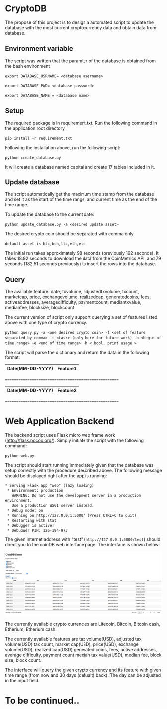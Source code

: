 # CryptoDB
The propose of this project is to design a automated script to update the database with the most current cryptocurrency data and obtain data from database.

## Environment variable

The script was written that the paramter of the database is obtained from the bash environment

`export DATABASE_USRNAME= <database username>`

`export DATABASE_PWD= <database password>`

`export DATABASE_NAME = <database name>`

## Setup

The required package is in requirement.txt. Run the following command in the application root directory

`pip install -r requirement.txt`

Following the installation above, run the following script:

`python create_database.py`

It will create a database named capital and create 17 tables included in it.

## Update database

The script automatically get the maximum time stamp from the database and set it as the start of the time range, and current time as the end of the time range.

To update the database to the current date:

`python update_database.py -a <desired update asset>`

The desired crypto coin should be separated with comma only

`default asset is btc,bch,ltc,eth,etc`

The initial run takes approximately 98 seconds (previously 192 seconds). It takes 18.92 seconds to download the data from the CoinMetrics API, and 79 seconds (182.51 seconds previously) to insert the rows into the database.


## Query 

The available feature: date, txvolume, adjustedtxvolume, txcount, marketcap, price, exchangevolume, realizedcap, generatedcoins, fees, activeaddresses, averagedifficulty, paymentcount, mediantxvalue, medianfee, blocksize, blockcount

The current version of script only support querying a set of features listed above with one type of crypto currency.

`python query.py -a <one desired crypto coin> -f <set of feature separated by comma> -t <task> (only here for future work) -b <begin of time range> -e <end of time range> -h < bool, print usage >`

The script will parse the dictionary and return the data in the following format:

|Date(MM-DD-YYYY)|Feature1|
|-----|---------|


`===================================================`

|Date(MM-DD-YYYY)|Feature2|
|-----|---------|

`===================================================`

# Web Application Backend

The backend script uses Flask micro web frame work (http://flask.pocoo.org/). Simply initiate the script with the following command:

`python web.py`

The script should start running immediately given that the database was setup correctly with the procedure described above. The following message should be displayed right after the app is running:
```
* Serving Flask app "web" (lazy loading)
 * Environment: production
   WARNING: Do not use the development server in a production environment.
   Use a production WSGI server instead.
 * Debug mode: on
 * Running on http://127.0.0.1:5000/ (Press CTRL+C to quit)
 * Restarting with stat
 * Debugger is active!
 * Debugger PIN: 126-194-973
 ```
 The given internet address with "test" (`http://127.0.0.1:5000/test`) should direct you to the coinDB web interface page. The interface is shown below:


![web picture](v2.png)
 
The currently available crypto currencies are Litecoin, Bitcoin, Bitcoin cash, Etherium, Etherium cash.

The currently available features are tax volume(USD), adjusted tax volume(USD)	tax count, market cap(USD), price(USD), exchange volume(USD), realized cap(USD)	generated coins, fees, active addresses, average difficulty, payment count	median tax value(USD), median fee, block size, block count.

The interface will query the given crypto currency and its feature with given time range (from now and 30 days (defualt) back). The day can be adjusted in the input field.

# To be continued..